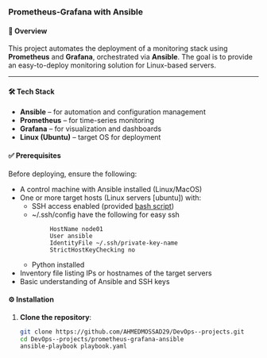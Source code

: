 ### Prometheus-Grafana with Ansible

#### 📌 Overview

This project automates the deployment of a monitoring stack using **Prometheus** and **Grafana**, orchestrated via **Ansible**. The goal is to provide an easy-to-deploy monitoring solution for Linux-based servers.

---
#### 🛠️ Tech Stack

- **Ansible** – for automation and configuration management
- **Prometheus** – for time-series monitoring
- **Grafana** – for visualization and dashboards
- **Linux (Ubuntu)** – target OS for deployment

#### ✅ Prerequisites

Before deploying, ensure the following:

- A control machine with Ansible installed (Linux/MacOS)
- One or more target hosts (Linux servers [ubuntu]) with:
  - SSH access enabled (provided [bash script](server-script.sh))
  - ~/.ssh/config have the following for easy ssh
    ```bashHost node01 
         HostName node01
         User ansible
         IdentityFile ~/.ssh/private-key-name
         StrictHostKeyChecking no

  - Python installed
- Inventory file listing IPs or hostnames of the target servers
- Basic understanding of Ansible and SSH keys

#### ⚙️ Installation

1. **Clone the repository**:
   ```bash
   git clone https://github.com/AHMEDMOSSAD29/DevOps--projects.git
   cd DevOps--projects/prometheus-grafana-ansible
   ansible-playbook playbook.yaml
